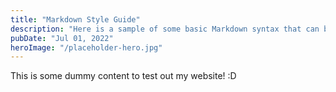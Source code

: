 ```yaml
---
title: "Markdown Style Guide"
description: "Here is a sample of some basic Markdown syntax that can be used when writing Markdown content in Astro."
pubDate: "Jul 01, 2022"
heroImage: "/placeholder-hero.jpg"
---
```


This is some dummy content to test out my website! :D
